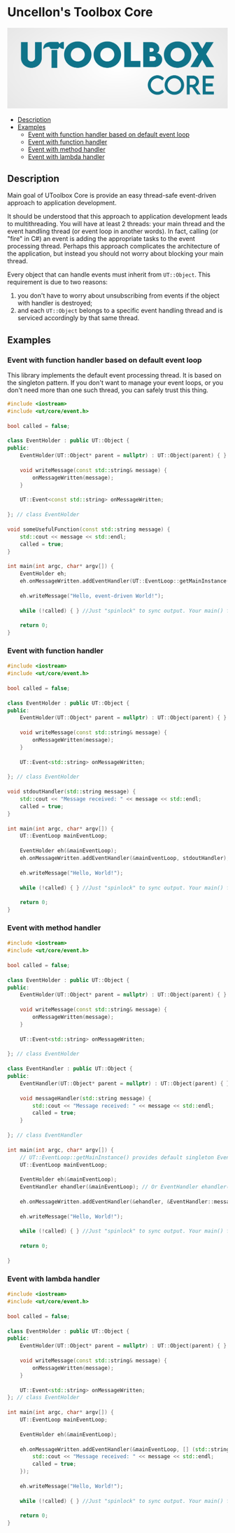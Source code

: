 # Uncellon's Toolbox Core

![UToolbox Logo](logo.png)

- [Description](#description)
- [Examples](#examples)
    - [Event with function handler based on default event loop](#event-with-function-handler-based-on-default-event-loop)
    - [Event with function handler](#event-with-function-handler)
    - [Event with method handler](#event-with-method-handler)
    - [Event with lambda handler](#event-with-lambda-handler)

## Description
Main goal of UToolbox Core is provide an easy thread-safe event-driven approach to application development.

It should be understood that this approach to application development leads to multithreading. You will have at least 2 threads: your main thread and the event handling thread (or event loop in another words). In fact, calling (or "fire" in C#) an event is adding the appropriate tasks to the event processing thread. Perhaps this approach complicates the architecture of the application, but instead you should not worry about blocking your main thread.

Every object that can handle events must inherit from `UT::Object`. This requirement is due to two reasons:

1. you don't have to worry about unsubscribing from events if the object with handler is destroyed;
2. and each `UT::Object` belongs to a specific event handling thread and is serviced accordingly by that same thread.

## Examples

### Event with function handler based on default event loop

This library implements the default event processing thread. It is based on the singleton pattern. If you don't want to manage your event loops, or you don't need more than one such thread, you can safely trust this thing.

```cpp
#include <iostream>
#include <ut/core/event.h>

bool called = false;

class EventHolder : public UT::Object {
public:
    EventHolder(UT::Object* parent = nullptr) : UT::Object(parent) { }

    void writeMessage(const std::string& message) {
        onMessageWritten(message);
    }

    UT::Event<const std::string> onMessageWritten;

}; // class EventHolder

void someUsefulFunction(const std::string message) {
    std::cout << message << std::endl;
    called = true;
}

int main(int argc, char* argv[]) {
    EventHolder eh;
    eh.onMessageWritten.addEventHandler(UT::EventLoop::getMainInstance(), someUsefulFunction);

    eh.writeMessage("Hello, event-driven World!");

    while (!called) { } //Just "spinlock" to sync output. Your main() function can execute faster than the message is displayed on the screen.

    return 0;
}
```

### Event with function handler
```cpp
#include <iostream>
#include <ut/core/event.h>

bool called = false;

class EventHolder : public UT::Object {
public:
    EventHolder(UT::Object* parent = nullptr) : UT::Object(parent) { }

    void writeMessage(const std::string& message) {
        onMessageWritten(message);
    }

    UT::Event<std::string> onMessageWritten;

}; // class EventHolder

void stdoutHandler(std::string message) {
    std::cout << "Message received: " << message << std::endl;
    called = true;
}

int main(int argc, char* argv[]) {
    UT::EventLoop mainEventLoop;

    EventHolder eh(&mainEventLoop);
    eh.onMessageWritten.addEventHandler(&mainEventLoop, stdoutHandler);

    eh.writeMessage("Hello, World!");

    while (!called) { } //Just "spinlock" to sync output. Your main() function can execute faster than the message is displayed on the screen.

    return 0;
}
```

### Event with method handler
```cpp
#include <iostream>
#include <ut/core/event.h>

bool called = false;

class EventHolder : public UT::Object {
public:
    EventHolder(UT::Object* parent = nullptr) : UT::Object(parent) { }

    void writeMessage(const std::string& message) {
        onMessageWritten(message);
    }

    UT::Event<std::string> onMessageWritten;

}; // class EventHolder

class EventHandler : public UT::Object {
public:
    EventHandler(UT::Object* parent = nullptr) : UT::Object(parent) { }

    void messageHandler(std::string message) {
        std::cout << "Message received: " << message << std::endl;
        called = true;
    }

}; // class EventHandler

int main(int argc, char* argv[]) {
    // UT::EventLoop::getMainInstance() provides default singleton Event Loop
    UT::EventLoop mainEventLoop;

    EventHolder eh(&mainEventLoop);
    EventHandler ehandler(&mainEventLoop); // Or EventHandler ehandler(&eh)

    eh.onMessageWritten.addEventHandler(&ehandler, &EventHandler::messageHandler);

    eh.writeMessage("Hello, World!");

    while (!called) { } //Just "spinlock" to sync output. Your main() function can execute faster than the message is displayed on the screen.

    return 0;

}
```

### Event with lambda handler
```cpp
#include <iostream>
#include <ut/core/event.h>

bool called = false;

class EventHolder : public UT::Object {
public:
    EventHolder(UT::Object* parent = nullptr) : UT::Object(parent) { }

    void writeMessage(const std::string& message) {
        onMessageWritten(message);
    }

    UT::Event<std::string> onMessageWritten;
}; // class EventHolder

int main(int argc, char* argv[]) {
    UT::EventLoop mainEventLoop;

    EventHolder eh(&mainEventLoop);

    eh.onMessageWritten.addEventHandler(&mainEventLoop, [] (std::string message) {
        std::cout << "Message received: " << message << std::endl;
        called = true;
    });

    eh.writeMessage("Hello, World!");

    while (!called) { } //Just "spinlock" to sync output. Your main() function can execute faster than the message is displayed on the screen.

    return 0;
}
```